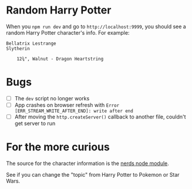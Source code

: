 # Random Harry Potter

When you `npm run dev` and go to `http://localhost:9999`, you should see a random Harry Potter character's info. For example:

```
Bellatrix Lestrange
Slytherin

    12¾", Walnut - Dragon Heartstring
```

# Bugs

- [ ] The `dev` script no longer works
- [ ] App crashes on browser refresh with `Error [ERR_STREAM_WRITE_AFTER_END]: write after end`
- [ ] After moving the `http.createServer()` callback to another file, couldn't get server to run

# For the more curious

The source for the character information is the [nerds node module](https://github.com/SkyHacks/nerds).

See if you can change the "topic" from Harry Potter to Pokemon or Star Wars.
